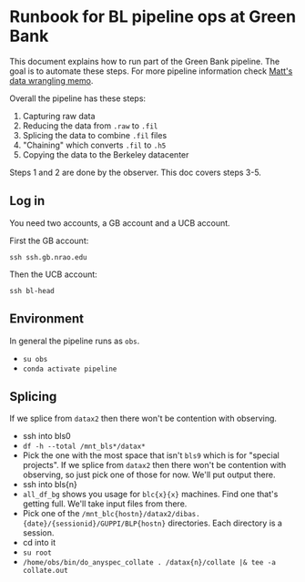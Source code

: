 # Runbook for BL pipeline ops at Green Bank

This document explains how to run part of the Green Bank pipeline. The
goal is to automate these steps. For more pipeline information check
[Matt's data wrangling
memo](https://github.com/UCBerkeleySETI/bl_docs/tree/master/027_data_wrangling_status_apr_2021).

Overall the pipeline has these steps:

1. Capturing raw data
2. Reducing the data from `.raw` to `.fil`
3. Splicing the data to combine `.fil` files
4. "Chaining" which converts `.fil` to `.h5`
5. Copying the data to the Berkeley datacenter

Steps 1 and 2 are done by the observer. This doc covers steps 3-5.

## Log in

You need two accounts, a GB account and a UCB account.

First the GB account:

`ssh ssh.gb.nrao.edu`

Then the UCB account:

`ssh bl-head`

## Environment

In general the pipeline runs as `obs`.

* `su obs`
* `conda activate pipeline`

## Splicing

If we splice from `datax2` then there won't be contention with observing.

* ssh into bls0
* `df -h --total /mnt_bls*/datax*`
* Pick the one with the most space that isn't `bls9` which is for
  "special projects". If we splice from `datax2` then there won't be
  contention with observing, so just pick one of those for now. We'll put output there.
* ssh into bls{n}
* `all_df_bg` shows you usage for `blc{x}{x}` machines. Find one that's
  getting full. We'll take input files from there.
* Pick one of the
  `/mnt_blc{hostn}/datax2/dibas.{date}/{sessionid}/GUPPI/BLP{hostn}`
  directories. Each directory is a session.
* cd into it
* `su root`
* `/home/obs/bin/do_anyspec_collate . /datax{n}/collate |& tee -a collate.out`

